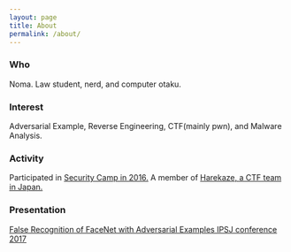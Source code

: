 ```yaml
---
layout: page
title: About
permalink: /about/
---
```

### Who
Noma. Law student, nerd, and computer otaku.
### Interest
Adversarial Example, Reverse Engineering, CTF(mainly pwn), and Malware Analysis.
### Activity
Participated in [Security Camp in 2016.](http://www.security-camp.org/camp/index.html)
A member of [Harekaze, a CTF team in Japan.](https://harekaze.com)
### Presentation
[False Recognition of FaceNet with Adversarial Examples IPSJ conference 2017 ](http://www.ipsj.or.jp/event/taikai/79/79program/data/pdf/4W-01.html)

